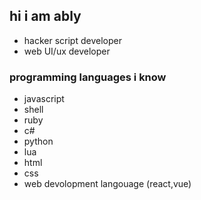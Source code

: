 ## hi i am ably
  - hacker script developer
  - web UI/ux developer
### programming languages i know
  - javascript
  - shell
  - ruby
  - c#
  - python
  - lua
  - html
  - css
  - web devolopment langouage (react,vue)
